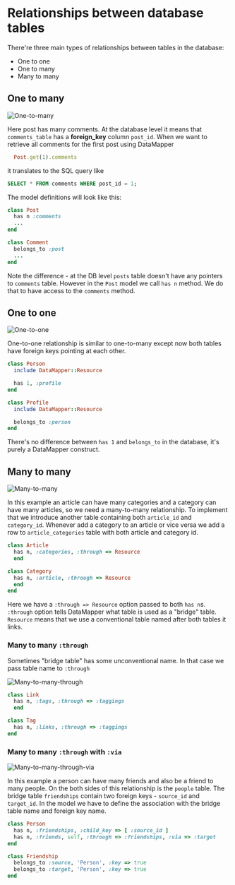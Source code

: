 # Relationships between database tables

There're three main types of relationships between tables in the database:

- One to one
- One to many
- Many to many

## One to many

![One-to-many](/images/one-to-many.png)

Here post has many comments. At the database level it means that `comments_table` has a **foreign_key** column `post_id`. When we want to retrieve all comments for the first post using DataMapper

```ruby
  Post.get(1).comments
```

it translates to the SQL query like

```sql
SELECT * FROM comments WHERE post_id = 1;
```
The model definitions will look like this:

```ruby
class Post
  has n :comments
  ...
end

class Comment
  belongs_to :post
  ...
end
```

Note the difference - at the DB level `posts` table doesn't have any pointers to `comments` table. However in the `Post` model we call `has n` method. We do that to have access to the `comments` method.

## One to one

![One-to-one](/images/one-to-one.png)

One-to-one relationship is similar to one-to-many except now both tables have foreign keys pointing at each other.

```ruby
class Person
  include DataMapper::Resource

  has 1, :profile
end

class Profile
  include DataMapper::Resource

  belongs_to :person
end
```

There's no difference between `has 1` and `belongs_to` in the database, it's purely a DataMapper construct.

## Many to many

![Many-to-many](/images/many-to-many.png)

In this example an article can have many categories and a category can have many articles, so we need a many-to-many relationship. To implement that we introduce another table containing both `article_id` and `category_id`. Whenever add a category to an article or vice versa we add a row to `article_categories` table with both article and category id.

```ruby
class Article
  has n, :categories, :through => Resource
  end

class Category
  has n, :article, :through => Resource
  end
end
```

Here we have a `:through => Resource` option passed to both `has n`s. `:through` option tells DataMapper what table is used as a "bridge" table. `Resource` means that we use a conventional table named after both tables it links.

### Many to many `:through`

Sometimes "bridge table" has some unconventional name. In that case we pass table name to `:through`

![Many-to-many-through](/images/many-to-many-through.png)

```ruby
class Link
  has n, :tags, :through => :taggings
  end

class Tag
  has n, :links, :through => :taggings
end
```

### Many to many `:through` with `:via`

![Many-to-many-through-via](/images/many-to-many-through-via.png)

In this example a person can have many friends and also be a friend to many people. On the both sides of this relationship is the `people` table. The bridge table `friendships` contain two foreign keys - `source_id` and `target_id`. In the model we have to define the association with the bridge table name and foreign key name.

```ruby
class Person
  has n, :friendships, :child_key => [ :source_id ]
  has n, :friends, self, :through => :friendships, :via => :target
end

class Friendship
  belongs_to :source, 'Person', :key => true
  belongs_to :target, 'Person', :key => true
end
```
